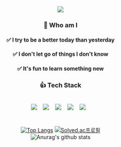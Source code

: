 <div align="center">
<img src="https://capsule-render.vercel.app/api?type=soft&color=020715&height=100&section=header&text=HwangDongYeop&fontSize=60&fontColor=FFF3D4" />
<h3>👀 Who am I</h3>
<h4> ✅ I try to be a better today than yesterday</h4>
<h4> ✅ I don't let go of things I don't know</h4>
<h4> ✅ It's fun to learn something new</h4>
<h3 align="center"><b>👍 Tech Stack</b></h3>
</br>
<img src="https://img.shields.io/badge/Python-3776AB?style=for-the-badge&logo=Python&logoColor=white">&nbsp &nbsp
<img src="https://img.shields.io/badge/C%23-239120?style=for-the-badge&logo=CSharp&logoColor=white">&nbsp &nbsp
<img src="https://img.shields.io/badge/c++-00599C?style=for-the-badge&logo=c%2B%2B&logoColor=white">&nbsp &nbsp
<img src="https://img.shields.io/badge/unity-black?style=for-the-badge&logo=unity&logoColor=white">&nbsp &nbsp
<img src="https://img.shields.io/badge/Unreal-black?style=for-the-badge&logo=unrealengine&logoColor=white">&nbsp &nbsp

#
[![Top Langs](https://github-readme-stats.vercel.app/api/top-langs/?username=Hdongyeop&layout=compact)](https://github.com/Hdongyeop)
[![Solved.ac프로필](http://mazassumnida.wtf/api/generate_badge?boj=redsea890)](https://solved.ac/redsea890)
</br>
![Anurag's github stats](https://github-readme-stats.vercel.app/api?username=Hdongyeop&show_icons=true&theme=dark)
